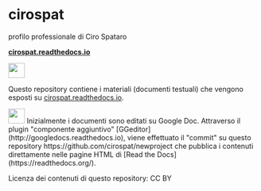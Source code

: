 # cirospat

profilo professionale di Ciro Spataro


[**cirospat.readthedocs.io**](http://cirospat.readthedocs.io)  
<p><img class="imageLeft" style="width: 33px; height: 30px;" src="http://cirospat.readthedocs.io/it/latest/_static/cirospat.jpg">

Questo repository contiene i materiali (documenti testuali) che vengono esposti su [cirospat.readthedocs.io](http://cirospat.readthedocs.io). 

<p><img class="imageLeft" style="width: 33px; height: 30px;" src="http://googledocs.readthedocs.io/it/latest/_images/index_1.png">
Inizialmente i documenti sono editati su Google Doc. Attraverso il plugin "componente aggiuntivo" [GGeditor](http://googledocs.readthedocs.io), viene effettuato il "commit" su questo repository https://github.com/cirospat/newproject che pubblica i contenuti direttamente nelle pagine HTML di [Read the Docs](https://readthedocs.org/).

Licenza dei contenuti di questo repository: CC BY




